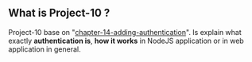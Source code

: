 ## What is Project-10 ?

Project-10 base on
"[chapter-14-adding-authentication](./../chapter-14-adding-authentication)". Is
explain what exactly **authentication is**, **how it works** in NodeJS
application or in web application in general.
